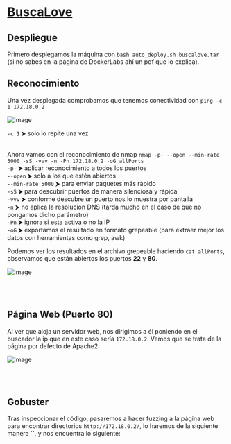 # [BuscaLove](https://dockerlabs.es/)

## Despliegue

Primero desplegamos la máquina con ```bash auto_deploy.sh buscalove.tar``` (si no sabes en la página de DockerLabs ahí un pdf que lo explica).


## Reconocimiento

Una vez desplegada comprobamos que tenemos conectividad con ```ping -c 1 172.18.0.2``` 
<br>

![image](https://github.com/TerrorAterrador/WriteUps/assets/146730674/efc1166f-2d5f-4e1b-a8cb-f76ae0103390)
<br>

`-c 1` ⮞ solo lo repite una vez<br>
<br>

Ahora vamos con el reconocimiento de nmap ```nmap -p- --open --min-rate 5000 -sS -vvv -n -Pn 172.18.0.2 -oG allPorts``` <br>
`-p-` ⮞ aplicar reconocimiento a todos los puertos <br>
`--open` ⮞ solo a los que estén abiertos <br>
`--min-rate 5000` ⮞ para enviar paquetes más rápido <br> 
`-sS` ⮞ para descubrir puertos de manera silenciosa y rápida <br> 
`-vvv` ⮞ conforme descubre un puerto nos lo muestra por pantalla <br> 
`-n` ⮞ no aplica la resolución DNS (tarda mucho en el caso de que no pongamos dicho parámetro)<br> 
`-Pn` ⮞ ignora si esta activa o no la IP<br> 
`-oG` ⮞ exportamos el resultado en formato grepeable (para extraer mejor los datos con herramientas como grep, awk)
<br>

Podemos ver los resultados en el archivo grepeable haciendo ```cat allPorts```, observamos que están abiertos los puertos **22** y **80**.
<br>

![image](https://github.com/TerrorAterrador/WriteUps/assets/146730674/f54c631e-1952-4498-a5ed-b2f9adf3e3e0)

<br>
<br>

## Página Web (Puerto 80)

Al ver que aloja un servidor web, nos dirigimos a él poniendo en el buscador la ip que en este caso sería `172.18.0.2`. Vemos que se trata de la página por defecto de Apache2:
<br>

![image](https://github.com/TerrorAterrador/WriteUps/assets/146730674/ce9ba3fe-f606-47cc-8e14-9323006440a0)

<br>
<br>

## Gobuster

Tras inspeccionar el código, pasaremos a hacer fuzzing a la página web para encontrar directorios `http://172.18.0.2/`, lo haremos de la siguiente manera ``, y nos encuentra lo siguiente:
